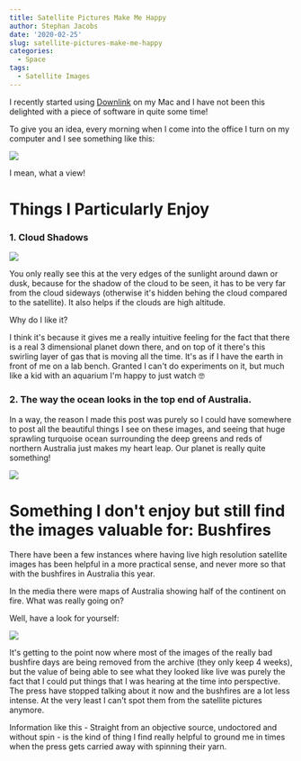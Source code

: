 ```yaml
---
title: Satellite Pictures Make Me Happy
author: Stephan Jacobs
date: '2020-02-25'
slug: satellite-pictures-make-me-happy
categories:
  - Space
tags:
  - Satellite Images
---
```


I recently started using [Downlink](http://downlinkapp.com) on my Mac and I have not been this delighted with a piece of software in quite some time!

To give you an idea, every morning when I come into the office I turn on my computer and I see something like this:

![](/post/2020-02-25-satellite-pictures-make-me-happy_files/australia_himawari_ahi_true_color.jpg)

I mean, what a view!

# Things I Particularly Enjoy

### 1. Cloud Shadows

![](/post/2020-02-25-satellite-pictures-make-me-happy_files/australia_himawari_shadows.png)

You only really see this at the very edges of the sunlight around dawn or dusk, because for the shadow of the cloud to be seen, it has to be very far from the cloud sideways (otherwise it's hidden behing the cloud compared to the satellite). It also helps if the clouds are high altitude.

Why do I like it?

I think it's because it gives me a really intuitive feeling for the fact that there is a real 3 dimensional planet down there, and on top of it there's this swirling layer of gas that is moving all the time. It's as if I have the earth in front of me on a lab bench. Granted I can't do experiments on it, but much like a kid with an aquarium I'm happy to just watch 🤓

### 2. The way the ocean looks in the top end of Australia.


In a way, the reason I made this post was purely so I could have somewhere to post all the beautiful things I see on these images, and seeing that huge sprawling turquoise ocean surrounding the deep greens and reds of northern Australia just makes my heart leap. Our planet is really quite something!

![](/post/2020-02-25-satellite-pictures-make-me-happy_files/north_australia_himawari_14feb.jpg)

# Something I don't enjoy but still find the images valuable for: Bushfires

There have been a few instances where having live high resolution satellite images has been helpful in a more practical sense, and never more so that with the bushfires in Australia this year.

In the media there were maps of Australia showing half of the continent on fire. What was really going on?

Well, have a look for yourself:

![](/post/2020-02-25-satellite-pictures-make-me-happy_files/australia_himawari_bushfire30jan20.jpg)

It's getting to the point now where most of the images of the really bad bushfire days are being removed from the archive (they only keep 4 weeks), but the value of being able to see what they looked like live was purely the fact that I could put things that I was hearing at the time into perspective. The press have stopped talking about it now and the bushfires are a lot less intense. At the very least I can't spot them from the satellite pictures anymore.

Information like this - Straight from an objective source, undoctored and without spin - is the kind of thing I find really helpful to ground me in times when the press gets carried away with spinning their yarn.

